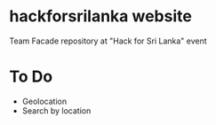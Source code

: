 # hackforsrilanka website

Team Facade repository at "Hack for Sri Lanka" event

# To Do

- Geolocation
- Search by location
